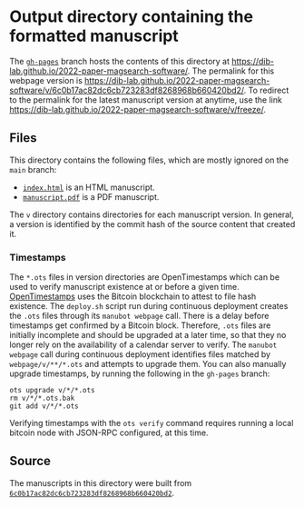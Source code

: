 # Output directory containing the formatted manuscript

The [`gh-pages`](https://github.com/dib-lab/2022-paper-magsearch-software/tree/gh-pages) branch hosts the contents of this directory at <https://dib-lab.github.io/2022-paper-magsearch-software/>.
The permalink for this webpage version is <https://dib-lab.github.io/2022-paper-magsearch-software/v/6c0b17ac82dc6cb723283df8268968b660420bd2/>.
To redirect to the permalink for the latest manuscript version at anytime, use the link <https://dib-lab.github.io/2022-paper-magsearch-software/v/freeze/>.

## Files

This directory contains the following files, which are mostly ignored on the `main` branch:

+ [`index.html`](index.html) is an HTML manuscript.
+ [`manuscript.pdf`](manuscript.pdf) is a PDF manuscript.

The `v` directory contains directories for each manuscript version.
In general, a version is identified by the commit hash of the source content that created it.

### Timestamps

The `*.ots` files in version directories are OpenTimestamps which can be used to verify manuscript existence at or before a given time.
[OpenTimestamps](https://opentimestamps.org/) uses the Bitcoin blockchain to attest to file hash existence.
The `deploy.sh` script run during continuous deployment creates the `.ots` files through its `manubot webpage` call.
There is a delay before timestamps get confirmed by a Bitcoin block.
Therefore, `.ots` files are initially incomplete and should be upgraded at a later time, so that they no longer rely on the availability of a calendar server to verify.
The `manubot webpage` call during continuous deployment identifies files matched by `webpage/v/**/*.ots` and attempts to upgrade them.
You can also manually upgrade timestamps, by running the following in the `gh-pages` branch:

```shell
ots upgrade v/*/*.ots
rm v/*/*.ots.bak
git add v/*/*.ots
```

Verifying timestamps with the `ots verify` command requires running a local bitcoin node with JSON-RPC configured, at this time.

## Source

The manuscripts in this directory were built from
[`6c0b17ac82dc6cb723283df8268968b660420bd2`](https://github.com/dib-lab/2022-paper-magsearch-software/commit/6c0b17ac82dc6cb723283df8268968b660420bd2).

